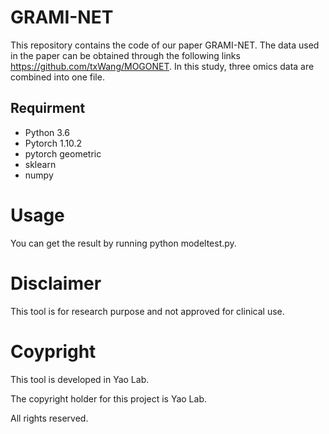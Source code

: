 # GRAMI-NET

This repository contains the code of our paper GRAMI-NET. The data used in the paper can be obtained through the following links https://github.com/txWang/MOGONET. In this study, three omics data are combined into one file.

## Requirment

- Python 3.6
- Pytorch 1.10.2
- pytorch geometric
- sklearn
- numpy

# Usage

You can get the result by running python modeltest.py.

# Disclaimer

This tool is for research purpose and not approved for clinical use.

# Coypright

This tool is developed in Yao Lab.

The copyright holder for this project is Yao Lab.

All rights reserved.
